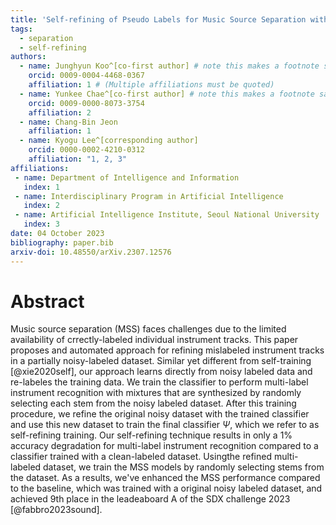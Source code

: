 ```yaml
---
title: 'Self-refining of Pseudo Labels for Music Source Separation with Noisy Labeled Data'
tags:
  - separation
  - self-refining
authors:
  - name: Junghyun Koo^[co-first author] # note this makes a footnote saying 'co-first author'
    orcid: 0009-0004-4468-0367
    affiliation: 1 # (Multiple affiliations must be quoted)
  - name: Yunkee Chae^[co-first author] # note this makes a footnote saying 'co-first author'
    orcid: 0009-0000-8073-3754
    affiliation: 2
  - name: Chang-Bin Jeon
    affiliation: 1
  - name: Kyogu Lee^[corresponding author]
    orcid: 0000-0002-4210-0312
    affiliation: "1, 2, 3"
affiliations:
 - name: Department of Intelligence and Information
   index: 1
 - name: Interdisciplinary Program in Artificial Intelligence
   index: 2
 - name: Artificial Intelligence Institute, Seoul National University
   index: 3
date: 04 October 2023
bibliography: paper.bib
arxiv-doi: 10.48550/arXiv.2307.12576
---
```


# Abstract

Music source separation (MSS) faces challenges due to the limited availability of crrectly-labeled individual instrument tracks.
This paper proposes and automated approach for refining mislabeled instrument tracks in a partially noisy-labeled dataset.
Similar yet different from self-training [@xie2020self], our approach learns directly from noisy labeled data and re-labeles the training data.
We train the classifier to perform multi-label instrument recognition with mixtures that are synthesized by randomly selecting each stem from the noisy labeled dataset.
After this training procedure, we refine the original noisy dataset with the trained classifier and use this new dataset to train the final classifier $\Psi$, which we refer to as self-refining training.
Our self-refining technique results in only a 1% accuracy degradation for multi-label instrument recognition compared to a classifier trained with a clean-labeled dataset. 
Usingthe refined multi-labeled dataset, we train the MSS models by randomly selecting stems from the dataset.
As a results, we've enhanced the MSS performance compared to the baseline, which was trained with a original noisy labeled dataset, and achieved 9th place in the leadeaboard A of the SDX challenge 2023 [@fabbro2023sound].